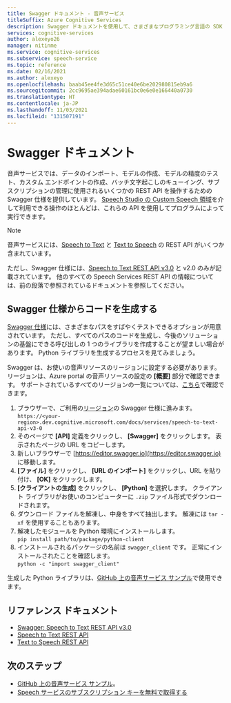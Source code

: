 ```yaml
---
title: Swagger ドキュメント - 音声サービス
titleSuffix: Azure Cognitive Services
description: Swagger ドキュメントを使用して、さまざまなプログラミング言語の SDK を自動生成できます。 Microsoft のサービスの操作はすべて Swagger によってサポートされています
services: cognitive-services
author: alexeyo26
manager: nitinme
ms.service: cognitive-services
ms.subservice: speech-service
ms.topic: reference
ms.date: 02/16/2021
ms.author: alexeyo
ms.openlocfilehash: baab45ee4fe3d65c51ce40e6be202980815eb9a6
ms.sourcegitcommit: 2cc9695ae394adae60161bc0e6e0e166440a0730
ms.translationtype: HT
ms.contentlocale: ja-JP
ms.lasthandoff: 11/03/2021
ms.locfileid: "131507191"
---
```

# <a name="swagger-documentation"></a>Swagger ドキュメント

音声サービスでは、データのインポート、モデルの作成、モデルの精度のテスト、カスタム エンドポイントの作成、バッチ文字起こしのキューイング、サブスクリプションの管理に使用されるいくつかの REST API を操作するための Swagger 仕様を提供しています。 [Speech Studio の Custom Speech 領域](./custom-speech-overview.md)を介して利用できる操作のほとんどは、これらの API を使用してプログラムによって実行できます。

> [!NOTE]
> 音声サービスには、[Speech to Text](rest-speech-to-text.md) と [Text to Speech](rest-text-to-speech.md) の REST API がいくつか含まれています。  
>
> ただし、Swagger 仕様には、[Speech to Text REST API v3.0](rest-speech-to-text.md#speech-to-text-rest-api-v30) と v2.0 のみが記載されています。 他のすべての Speech Services REST API の情報については、前の段落で参照されているドキュメントを参照してください。

## <a name="generating-code-from-the-swagger-specification"></a>Swagger 仕様からコードを生成する

[Swagger 仕様](https://westus.dev.cognitive.microsoft.com/docs/services/speech-to-text-api-v3-0)には、さまざまなパスをすばやくテストできるオプションが用意されています。 ただし、すべてのパスのコードを生成し、今後のソリューションの基盤にできる呼び出しの 1 つのライブラリを作成することが望ましい場合があります。 Python ライブラリを生成するプロセスを見てみましょう。

Swagger は、お使いの音声リソースのリージョンに設定する必要があります。 リージョンは、Azure portal の音声リソースの設定の **[概要]** 部分で確認できます。 サポートされているすべてのリージョンの一覧については、[こちら](regions.md#speech-to-text)で確認できます。

1. ブラウザーで、ご利用の[リージョン](regions.md#speech-to-text)の Swagger 仕様に進みます。  
       `https://<your-region>.dev.cognitive.microsoft.com/docs/services/speech-to-text-api-v3-0`
1. そのページで **[API]** 定義をクリックし、 **[Swagger]** をクリックします。 表示されたページの URL をコピーします。
1. 新しいブラウザーで [https://editor.swagger.io](https://editor.swagger.io) に移動します。
1. **[ファイル]** をクリックし、 **[URL のインポート]** をクリックし、URL を貼り付け、 **[OK]** をクリックします。
1. **[クライアントの生成]** をクリックし、 **[Python]** を選択します。 クライアント ライブラリがお使いのコンピューターに `.zip` ファイル形式でダウンロードされます。
1. ダウンロード ファイルを解凍し、中身をすべて抽出します。 解凍には `tar -xf` を使用することもあります。
1. 解凍したモジュールを Python 環境にインストールします。  
      `pip install path/to/package/python-client`
1. インストールされるパッケージの名前は `swagger_client` です。 正常にインストールされたことを確認します。  
       `python -c "import swagger_client"`

生成した Python ライブラリは、[GitHub 上の音声サービス サンプル](https://aka.ms/csspeech/samples)で使用できます。

## <a name="reference-documents"></a>リファレンス ドキュメント

* [Swagger: Speech to Text REST API v3.0](https://westus.dev.cognitive.microsoft.com/docs/services/speech-to-text-api-v3-0)
* [Speech to Text REST API](rest-speech-to-text.md)
* [Text to Speech REST API](rest-text-to-speech.md)

## <a name="next-steps"></a>次のステップ

* [GitHub 上の音声サービス サンプル](https://aka.ms/csspeech/samples)。
* [Speech サービスのサブスクリプション キーを無料で取得する](overview.md#try-the-speech-service-for-free)
